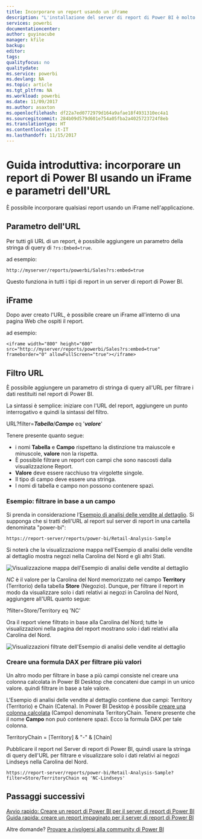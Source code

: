 ```yaml
---
title: Incorporare un report usando un iFrame
description: "L'installazione del server di report di Power BI è molto rapida. Dal download, all'installazione e alla configurazione, si sarà operativi in pochi minuti."
services: powerbi
documentationcenter: 
author: guyinacube
manager: kfile
backup: 
editor: 
tags: 
qualityfocus: no
qualitydate: 
ms.service: powerbi
ms.devlang: NA
ms.topic: article
ms.tgt_pltfrm: NA
ms.workload: powerbi
ms.date: 11/09/2017
ms.author: asaxton
ms.openlocfilehash: df22a7ed0772979d164a9afae18f4931310ec4a1
ms.sourcegitcommit: 284b09d579d601e754a05fba2a4025723724f8eb
ms.translationtype: HT
ms.contentlocale: it-IT
ms.lasthandoff: 11/15/2017
---
```

# <a name="quickstart-embed-a-power-bi-report-using-an-iframe-and-url-parameters"></a>Guida introduttiva: incorporare un report di Power BI usando un iFrame e parametri dell'URL

È possibile incorporare qualsiasi report usando un iFrame nell'applicazione. 

## <a name="url-parameter"></a>Parametro dell'URL

Per tutti gli URL di un report, è possibile aggiungere un parametro della stringa di query di `?rs:Embed=true`.

ad esempio:

```
http://myserver/reports/powerbi/Sales?rs:embed=true
```

Questo funziona in tutti i tipi di report in un server di report di Power BI.

## <a name="iframe"></a>iFrame

Dopo aver creato l'URL, è possibile creare un iFrame all'interno di una pagina Web che ospiti il report.

ad esempio:

```
<iframe width="800" height="600" src="http://myserver/reports/powerbi/Sales?rs:embed=true" frameborder="0" allowFullScreen="true"></iframe>
```

## <a name="url-filter"></a>Filtro URL

È possibile aggiungere un parametro di stringa di query all'URL per filtrare i dati restituiti nel report di Power BI.

La sintassi è semplice: iniziare con l'URL del report, aggiungere un punto interrogativo e quindi la sintassi del filtro.

URL?filter=***Tabella***/***Campo*** eq '***valore***'

Tenere presente quanto segue:

- i nomi **Tabella** e **Campo** rispettano la distinzione tra maiuscole e minuscole, **valore** non la rispetta.
- È possibile filtrare un report con campi che sono nascosti dalla visualizzazione Report.
- **Valore** deve essere racchiuso tra virgolette singole.
- Il tipo di campo deve essere una stringa.
- I nomi di tabella e campo non possono contenere spazi.

###  <a name="example-filter-on-a-field"></a>Esempio: filtrare in base a un campo

Si prenda in considerazione l’[Esempio di analisi delle vendite al dettaglio](../sample-datasets.md). Si supponga che si tratti dell'URL al report sul server di report in una cartella denominata "power-bi":

```
https://report-server/reports/power-bi/Retail-Analysis-Sample
```

Si noterà che la visualizzazione mappa nell'Esempio di analisi delle vendite al dettaglio mostra negozi nella Carolina del Nord e gli altri Stati.

![Visualizzazione mappa dell'Esempio di analisi delle vendite al dettaglio](media/quickstart-embed/report-server-retail-analysis-sample-map.png)

*NC* è il valore per la Carolina del Nord memorizzato nel campo **Territory** (Territorio) della tabella **Store** (Negozio). Dunque, per filtrare il report in modo da visualizzare solo i dati relativi ai negozi in Carolina del Nord, aggiungere all'URL quanto segue:

?filter=Store/Territory eq 'NC'

Ora il report viene filtrato in base alla Carolina del Nord; tutte le visualizzazioni nella pagina del report mostrano solo i dati relativi alla Carolina del Nord.

![Visualizzazioni filtrate dell'Esempio di analisi delle vendite al dettaglio](media/quickstart-embed/report-server-retail-analysis-sample-filtered-map.png)

### <a name="create-a-dax-formula-to-filter-on-multiple-values"></a>Creare una formula DAX per filtrare più valori

Un altro modo per filtrare in base a più campi consiste nel creare una colonna calcolata in Power BI Desktop che concateni due campi in un unico valore. quindi filtrare in base a tale valore.

L'Esempio di analisi delle vendite al dettaglio contiene due campi: Territory (Territorio) e Chain (Catena). In Power BI Desktop è possibile [creare una colonna calcolata](../desktop-tutorial-create-calculated-columns.md) (Campo) denominata TerritoryChain. Tenere presente che il nome **Campo** non può contenere spazi. Ecco la formula DAX per tale colonna.

TerritoryChain = [Territory] & "-" & [Chain]

Pubblicare il report nel Server di report di Power BI, quindi usare la stringa di query dell'URL per filtrare e visualizzare solo i dati relativi ai negozi Lindseys nella Carolina del Nord.

```
https://report-server/reports/power-bi/Retail-Analysis-Sample?filter=Store/TerritoryChain eq 'NC-Lindseys'

```

## <a name="next-steps"></a>Passaggi successivi

[Avvio rapido: Creare un report di Power BI per il server di report di Power BI](quickstart-create-powerbi-report.md)  
[Guida rapida: creare un report impaginato per il server di report di Power BI](quickstart-create-paginated-report.md)  

Altre domande? [Provare a rivolgersi alla community di Power BI](https://community.powerbi.com/)